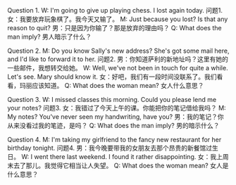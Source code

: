 Question 1. W: I'm going to give up playing chess. I lost again today.
问题1. 女：我要放弃玩象棋了。我今天又输了。
M: Just because you lost? Is that any reason to quit?
男：只是因为你输了？那是放弃的理由吗？
Q: What does the man imply?
男人暗示了什么？

Question 2. M: Do you know Sally's new address? She's got some mail here, and I'd like to forward it to her.
问题2. 男：你知道萨利的新地址吗？这里有她的一些邮件，我想转交给她。
W: Well, we've not been in touch for quite a while. Let's see. Mary should know it.
女：好吧，我们有一段时间没联系了。我们看看，玛丽应该知道。
Q: What does the woman mean?
女人什么意思？

Question 3. W: I missed classes this morning. Could you please lend me your notes?
问题3. 女：我错过了今天上午的课。你能把你的笔记借给我吗？
M: My notes? You've never seen my handwriting, have you?
男：我的笔记？你从来没看过我的笔迹，是吗？
Q: What does the man imply?
男的暗示什么？

Question 4. M: I'm taking my girlfriend to the fancy new restaurant for her birthday tonight.
问题4. 男：我今晚要带我的女朋友去那个昂贵的新餐馆过生日。
W: I went there last weekend. I found it rather disappointing.
女：我上周末去了那儿。我觉得它相当让人失望。
Q: What does the woman mean?
女人是什么意思？
